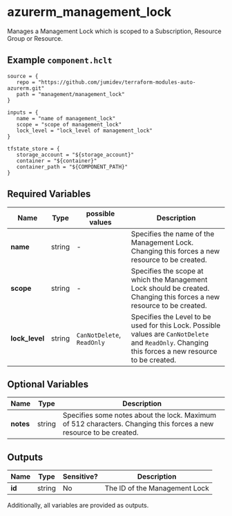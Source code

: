 # azurerm_management_lock

Manages a Management Lock which is scoped to a Subscription, Resource Group or Resource.

## Example `component.hclt`

```hcl
source = {
   repo = "https://github.com/jumidev/terraform-modules-auto-azurerm.git" 
   path = "management/management_lock" 
}

inputs = {
   name = "name of management_lock" 
   scope = "scope of management_lock" 
   lock_level = "lock_level of management_lock" 
}

tfstate_store = {
   storage_account = "${storage_account}" 
   container = "${container}" 
   container_path = "${COMPONENT_PATH}" 
}

```

## Required Variables

| Name | Type |  possible values |  Description |
| ---- | --------- |  ----------- | ----------- |
| **name** | string |  -  |  Specifies the name of the Management Lock. Changing this forces a new resource to be created. | 
| **scope** | string |  -  |  Specifies the scope at which the Management Lock should be created. Changing this forces a new resource to be created. | 
| **lock_level** | string |  `CanNotDelete`, `ReadOnly`  |  Specifies the Level to be used for this Lock. Possible values are `CanNotDelete` and `ReadOnly`. Changing this forces a new resource to be created. | 

## Optional Variables

| Name | Type |  Description |
| ---- | --------- |  ----------- |
| **notes** | string |  Specifies some notes about the lock. Maximum of 512 characters. Changing this forces a new resource to be created. | 



## Outputs

| Name | Type | Sensitive? | Description |
| ---- | ---- | --------- | --------- |
| **id** | string | No  | The ID of the Management Lock | 

Additionally, all variables are provided as outputs.
